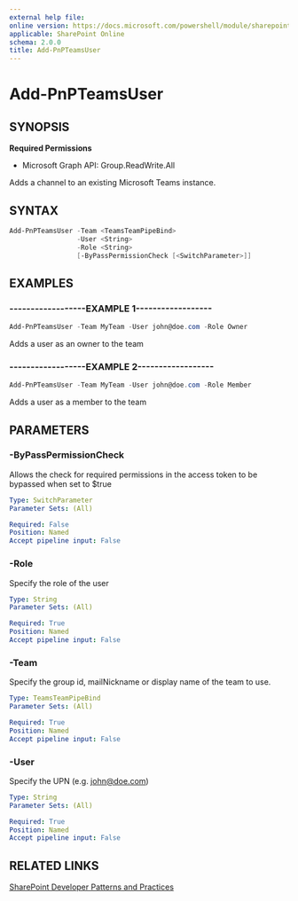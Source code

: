 ```yaml
---
external help file:
online version: https://docs.microsoft.com/powershell/module/sharepoint-pnp/add-pnpteamsuser
applicable: SharePoint Online
schema: 2.0.0
title: Add-PnPTeamsUser
---
```


# Add-PnPTeamsUser

## SYNOPSIS

**Required Permissions**

  * Microsoft Graph API: Group.ReadWrite.All

Adds a channel to an existing Microsoft Teams instance.

## SYNTAX 

```powershell
Add-PnPTeamsUser -Team <TeamsTeamPipeBind>
                 -User <String>
                 -Role <String>
                 [-ByPassPermissionCheck [<SwitchParameter>]]
```

## EXAMPLES

### ------------------EXAMPLE 1------------------
```powershell
Add-PnPTeamsUser -Team MyTeam -User john@doe.com -Role Owner
```

Adds a user as an owner to the team

### ------------------EXAMPLE 2------------------
```powershell
Add-PnPTeamsUser -Team MyTeam -User john@doe.com -Role Member
```

Adds a user as a member to the team

## PARAMETERS

### -ByPassPermissionCheck
Allows the check for required permissions in the access token to be bypassed when set to $true

```yaml
Type: SwitchParameter
Parameter Sets: (All)

Required: False
Position: Named
Accept pipeline input: False
```

### -Role
Specify the role of the user

```yaml
Type: String
Parameter Sets: (All)

Required: True
Position: Named
Accept pipeline input: False
```

### -Team
Specify the group id, mailNickname or display name of the team to use.

```yaml
Type: TeamsTeamPipeBind
Parameter Sets: (All)

Required: True
Position: Named
Accept pipeline input: False
```

### -User
Specify the UPN (e.g. john@doe.com)

```yaml
Type: String
Parameter Sets: (All)

Required: True
Position: Named
Accept pipeline input: False
```

## RELATED LINKS

[SharePoint Developer Patterns and Practices](https://aka.ms/sppnp)